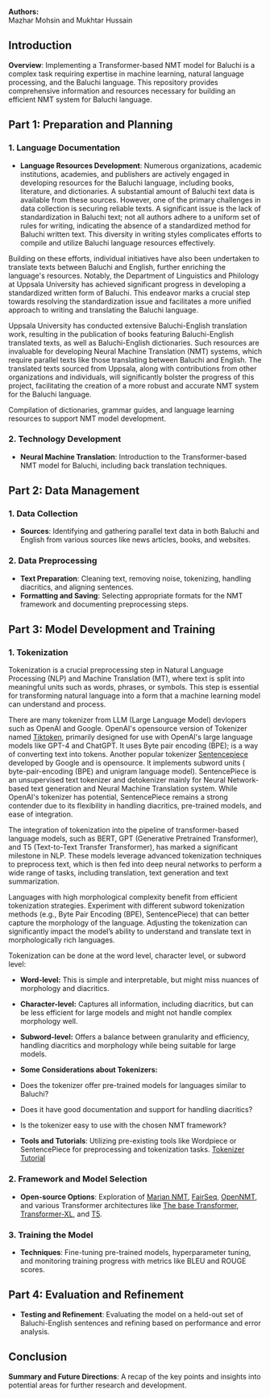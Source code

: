 **Authors:**<br>
Mazhar Mohsin 
and 
Mukhtar Hussain

## Introduction
**Overview**: Implementing a Transformer-based NMT model for Baluchi is a complex task requiring expertise in machine learning, natural language processing, and the Baluchi language. This repository provides comprehensive information and resources necessary for building an efficient NMT system for Baluchi language.

## Part 1: Preparation and Planning
### 1. Language Documentation
- **Language Resources Development**: Numerous organizations, academic institutions, academies, and publishers are actively engaged in developing resources for the Baluchi language, including books, literature, and dictionaries. A substantial amount of Baluchi text data is available from these sources. However, one of the primary challenges in data collection is securing reliable texts. A significant issue is the lack of standardization in Baluchi text; not all authors adhere to a uniform set of rules for writing, indicating the absence of a standardized method for Baluchi written text. This diversity in writing styles complicates efforts to compile and utilize Baluchi language resources effectively.

Building on these efforts, individual initiatives have also been undertaken to translate texts between Baluchi and English, further enriching the language's resources. Notably, the Department of Linguistics and Philology at Uppsala University has achieved significant progress in developing a standardized written form of Baluchi. This endeavor marks a crucial step towards resolving the standardization issue and facilitates a more unified approach to writing and translating the Baluchi language.

Uppsala University has conducted extensive Baluchi-English translation work, resulting in the publication of books featuring Baluchi-English translated texts, as well as Baluchi-English dictionaries. Such resources are invaluable for developing Neural Machine Translation (NMT) systems, which require parallel texts like those translating between Baluchi and English. The translated texts sourced from Uppsala, along with contributions from other organizations and individuals, will significantly bolster the progress of this project, facilitating the creation of a more robust and accurate NMT system for the Baluchi language.



Compilation of dictionaries, grammar guides, and language learning resources to support NMT model development.

### 2. Technology Development
- **Neural Machine Translation**: Introduction to the Transformer-based NMT model for Baluchi, including back translation techniques.

## Part 2: Data Management
### 1. Data Collection
- **Sources**: Identifying and gathering parallel text data in both Baluchi and English from various sources like news articles, books, and websites.

### 2. Data Preprocessing
- **Text Preparation**: Cleaning text, removing noise, tokenizing, handling diacritics, and aligning sentences.
- **Formatting and Saving**: Selecting appropriate formats for the NMT framework and documenting preprocessing steps.

## Part 3: Model Development and Training
### 1. Tokenization
Tokenization is a crucial preprocessing step in Natural Language Processing (NLP) and Machine Translation (MT), where text is split into meaningful units such as words, phrases, or symbols. This step is essential for transforming natural language into a form that a machine learning model can understand and process.

There are many tokenizer from LLM (Large Language Model) devlopers such as OpenAI and Google. OpenAI's opensource version of Tokenizer named [Tiktoken](https://github.com/openai/tiktoken), primarily designed for use with OpenAI's large language models like GPT-4 and ChatGPT. It uses Byte pair encoding (BPE); is a way of converting text into tokens.
Another popular tokenizer [Sentencepiece](https://github.com/google/sentencepiece) developed by Google and is opensource. It implements subword units ( byte-pair-encoding (BPE) and unigram language model). SentencePiece is an unsupervised text tokenizer and detokenizer mainly for Neural Network-based text generation and Neural Machine Translation system.
While OpenAI's tokenizer has potential, SentencePiece remains a strong contender due to its flexibility in handling diacritics, pre-trained models, and ease of integration.

The integration of tokenization into the pipeline of transformer-based language models, such as BERT, GPT (Generative Pretrained Transformer), and T5 (Text-to-Text Transfer Transformer), has marked a significant milestone in NLP. These models leverage advanced tokenization techniques to preprocess text, which is then fed into deep neural networks to perform a wide range of tasks, including translation, text generation and text summarization.

Languages with high morphological complexity benefit from efficient tokenization strategies. Experiment with different subword tokenization methods (e.g., Byte Pair Encoding (BPE), SentencePiece) that can better capture the morphology of the language. Adjusting the tokenization can significantly impact the model’s ability to understand and translate text in morphologically rich languages.

Tokenization can be done at the word level, character level, or subword level:
- **Word-level:** This is simple and interpretable, but might miss nuances of morphology and diacritics.
- **Character-level:** Captures all information, including diacritics, but can be less efficient for large models and might not handle complex morphology well.
- **Subword-level:** Offers a balance between granularity and efficiency, handling diacritics and morphology while being suitable for large models.

- **Some Considerations about Tokenizers:**
-  Does the tokenizer offer pre-trained models for languages similar to Baluchi?
-  Does it have good documentation and support for handling diacritics?
-  Is the tokenizer easy to use with the chosen NMT framework?





- **Tools and Tutorials**: Utilizing pre-existing tools like Wordpiece or SentencePiece for preprocessing and tokenization tasks. [Tokenizer Tutorial](https://huggingface.co/transformers/v3.4.0/tokenizer_summary.html)

### 2. Framework and Model Selection
- **Open-source Options**: Exploration of [Marian NMT](https://marian-nmt.github.io/), [FairSeq](https://github.com/facebookresearch/fairseq), [OpenNMT](https://github.com/OpenNMT), and various Transformer architectures like [The base Transformer](https://huggingface.co/docs/transformers/en/index), [Transformer-XL](https://huggingface.co/docs/transformers/model_doc/transfo-xl), and [T5](https://paperswithcode.com/method/t5).

### 3. Training the Model
- **Techniques**: Fine-tuning pre-trained models, hyperparameter tuning, and monitoring training progress with metrics like BLEU and ROUGE scores.

## Part 4: Evaluation and Refinement
- **Testing and Refinement**: Evaluating the model on a held-out set of Baluchi-English sentences and refining based on performance and error analysis.

## Conclusion
**Summary and Future Directions**: A recap of the key points and insights into potential areas for further research and development.
